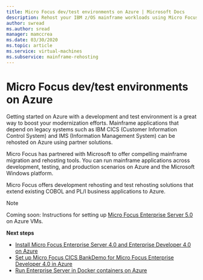 ```yaml
---
title: Micro Focus dev/test environments on Azure | Microsoft Docs
description: Rehost your IBM z/OS mainframe workloads using Micro Focus solutions on Azure virtual machines (VMs).
author: swread
ms.author: sread
manager: mamccrea 
ms.date: 03/30/2020
ms.topic: article
ms.service: virtual-machines
ms.subservice: mainframe-rehosting
---
```


# Micro Focus dev/test environments on Azure

Getting started on Azure with a development and test environment is a great way to boost your modernization efforts. Mainframe applications that depend on legacy systems such as IBM CICS (Customer Information Control System) and IMS (Information Management System) can be rehosted on Azure using partner solutions.

Micro Focus has partnered with Microsoft to offer compelling mainframe migration and rehosting tools. You can run mainframe applications across development, testing, and production scenarios on Azure and the Microsoft Windows platform.

Micro Focus offers development rehosting and test rehosting solutions that extend existing COBOL and PL/I business applications to Azure.

> [!NOTE]
> Coming soon: Instructions for setting up [Micro Focus Enterprise Server 5.0](https://techcommunity.microsoft.com/t5/azurecat/micro-focus-enterprise-server-5-0-quick-start-template-on-azure/ba-p/1160110) on Azure VMs.

**Next steps**

- [Install Micro Focus Enterprise Server 4.0 and Enterprise Developer 4.0 on Azure](./set-up-micro-focus-azure.md)
- [Set up Micro Focus CICS BankDemo for Micro Focus Enterprise Developer 4.0 in Azure](./demo.md)
- [Run Enterprise Server in Docker containers on Azure](./run-enterprise-server-container.md)
